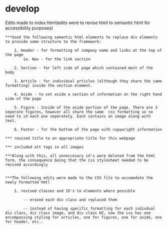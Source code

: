 # develop
Edits made to index.html(edits were to revise html to semantic html for accessibility purposes)
    
    ***Used the following semantic html elements to replace div elements to provide some structure to the framework:
        
        1. Header - for formatting of company name and links at the top of the page
            1a. Nav - for the link section

        2. Section - for left side of page which contained most of the body

        3. Article - for individual articles (although they share the same formatting) inside the section element.

        4. Aside - to set aside a section of information on the right hand side of the page

        5. Figure - Inside of the aside portion of the page. There are 3 seperate figures, however all share the same  css formatting so no need to id each one seperately. Each contains an image along with text.

        6. Footer - for the bottom of the page with copywright information

    *** revised title to an appropriate title for this webpage

    *** included alt tags in all images

    ***Along with this, all unneccesary id's were deleted from the html form, the consequence being that the css stylesheet needed to be revised accordingly 

    
    ***The following edits were made to the CSS file to accomodate the newly formatted hmtl

        1. revised classes and ID's to elements where possible

            -- erased each div class and replaced them

            -- instead of having specific formatting for each indivdual div class, div class image, and div class H2, now the css has one encompassing styling for articles, one for figures, one for aside, one for header, etc.. 

        
    